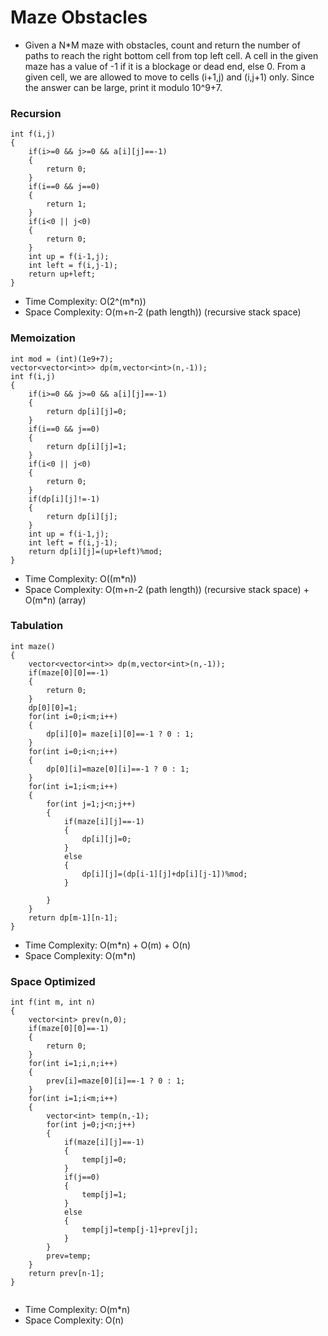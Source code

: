 # Maze Obstacles
- Given a N*M maze with obstacles, count and return the number of paths to reach the right bottom cell from top left cell. A cell in the given maze has a value of -1 if it is a blockage or dead end, else 0. From a given cell, we are allowed to move to cells (i+1,j) and (i,j+1) only. Since the answer can be large, print it modulo 10^9+7.

### Recursion
```
int f(i,j)
{
    if(i>=0 && j>=0 && a[i][j]==-1)
    {
        return 0;
    }
    if(i==0 && j==0)
    {
        return 1;
    }
    if(i<0 || j<0)
    {
        return 0;
    }
    int up = f(i-1,j);
    int left = f(i,j-1);
    return up+left;
}
```
- Time Complexity: O(2^(m*n))
- Space Complexity: O(m+n-2 (path length)) (recursive stack space)

### Memoization
```
int mod = (int)(1e9+7);
vector<vector<int>> dp(m,vector<int>(n,-1));
int f(i,j)
{
    if(i>=0 && j>=0 && a[i][j]==-1)
    {
        return dp[i][j]=0;
    }
    if(i==0 && j==0)
    {
        return dp[i][j]=1;
    }
    if(i<0 || j<0)
    {
        return 0;
    }
    if(dp[i][j]!=-1)
    {
        return dp[i][j];
    }
    int up = f(i-1,j);
    int left = f(i,j-1);
    return dp[i][j]=(up+left)%mod;
}
```
- Time Complexity: O((m*n))
- Space Complexity: O(m+n-2 (path length)) (recursive stack space) + O(m*n) (array)

### Tabulation
```
int maze()
{
    vector<vector<int>> dp(m,vector<int>(n,-1));
    if(maze[0][0]==-1)
    {
        return 0;
    }
    dp[0][0]=1;
    for(int i=0;i<m;i++)
    {
        dp[i][0]= maze[i][0]==-1 ? 0 : 1;
    }
    for(int i=0;i<n;i++)
    {
        dp[0][i]=maze[0][i]==-1 ? 0 : 1;
    }
    for(int i=1;i<m;i++)
    {
        for(int j=1;j<n;j++)
        {
            if(maze[i][j]==-1)
            {
                dp[i][j]=0;
            }
            else
            {
                dp[i][j]=(dp[i-1][j]+dp[i][j-1])%mod;
            }
            
        }
    }
    return dp[m-1][n-1];
}

```
- Time Complexity: O(m*n) + O(m) + O(n)
- Space Complexity: O(m*n)
### Space Optimized

```
int f(int m, int n)
{
    vector<int> prev(n,0);
    if(maze[0][0]==-1)
    {
        return 0;
    }
    for(int i=1;i,n;i++)
    {
        prev[i]=maze[0][i]==-1 ? 0 : 1;
    }
    for(int i=1;i<m;i++)
    {
        vector<int> temp(n,-1);
        for(int j=0;j<n;j++)
        {
            if(maze[i][j]==-1)
            {
                temp[j]=0;
            }
            if(j==0)
            {
                temp[j]=1;
            }
            else
            {
                temp[j]=temp[j-1]+prev[j];
            }
        }
        prev=temp;
    }
    return prev[n-1];
}


```
- Time Complexity: O(m*n) 
- Space Complexity: O(n)
